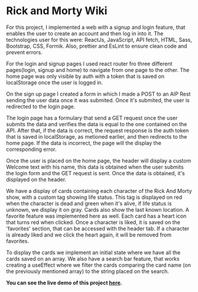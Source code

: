 # Rick and Morty Wiki

For this project, I implemented a web with a signup and login feature, that enables the user to create an account and then log in into it. The technologies user for this were: ReactJs, JavaScript, API fetch, HTML, Sass, Bootstrap, CSS, Formik. Also, prettier and EsLint to ensure clean code and prevent errors.

For the login and signup pages I used react router fro three different pages(login, signup and home) to navigate from one page to the other.
The home page was only visible by auth with a token that is saved on localStorage once the user is logged in.

On the sign up page I created a form in which I made a POST to an AIP Rest sending the user data once it was submited. Once it's submited, the user is redirected to the login page.

The login page has a formulary that send a GET request once the user submits the data and verifies the data is equal to the one contained on the API. After that, if the data is correct, the request response is the auth token that is saved in localStorage, as metioned earlier, and then redirects to the home page. If the data is incorrect, the page will the display the corresponding error.

Once the user is placed on the home page, the header will display a custom Welcome text with his name, this data is obtained when the user submits the login form and the GET request is sent. Once the data is obtained, it's displayed on the header.

We have a display of cards containing each character of the Rick And Morty show, with a custom tag showing life status. This tag is displayed on red when the character is dead and green when it's alive, if life status is unknown, we display it on gray. Cards also show the last known location.
A favorite feature was implemented here as well. Each card has a heart icon that turns red when clicked. Once a character is liked, it is saved on the 'favorites' section, that can be accessed with the header tab. If a character is already liked and we click the heart again, it will be removed from favorites.

To display the cards we implement an initial state where we have all the cards saved on an array. We also have a search bar feature, that works creating a useEffect where we filter the cards comparing the card name (on the previously mentioned array) to the string placed on the search.

**You can see the live demo of this project [here](https://rick-and-morty-project-rust.vercel.app/).**
